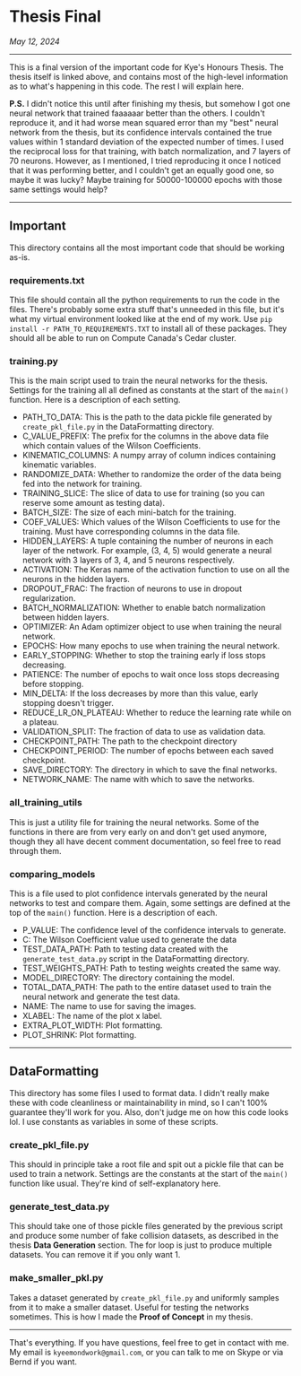 # Thesis Final
*May 12, 2024*

___

This is a final version of the important code for Kye's Honours Thesis. The thesis itself is linked above, and contains most of the high-level information as to what's happening in this code. The rest I will explain here. 

**P.S.** I didn't notice this until after finishing my thesis, but somehow I got one neural network that trained faaaaaar better than the others. I couldn't reproduce it, and it had worse mean squared error than my "best" neural network from the thesis, but its confidence intervals contained the true values within 1 standard deviation of the expected number of times. I used the reciprocal loss for that training, with batch normalization, and 7 layers of 70 neurons. However, as I mentioned, I tried reproducing it once I noticed that it was performing better, and I couldn't get an equally good one, so maybe it was lucky? Maybe training for 50000-100000 epochs with those same settings would help?

___

## Important

This directory contains all the most important code that should be working as-is. 

### requirements.txt

This file should contain all the python requirements to run the code in the files. There's probably some extra stuff that's unneeded in this file, but it's what my virtual environment looked like at the end of my work. Use `pip install -r PATH_TO_REQUIREMENTS.TXT` to install all of these packages. They should all be able to run on Compute Canada's Cedar cluster. 

### training.py

This is the main script used to train the neural networks for the thesis. Settings for the training all all defined as constants at the start of the `main()` function. Here is a description of each setting. 

- PATH_TO_DATA: This is the path to the data pickle file generated by `create_pkl_file.py` in the DataFormatting directory.
- C_VALUE_PREFIX: The prefix for the columns in the above data file which contain values of the Wilson Coefficients. 
- KINEMATIC_COLUMNS: A numpy array of column indices containing kinematic variables. 
- RANDOMIZE_DATA: Whether to randomize the order of the data being fed into the network for training. 
- TRAINING_SLICE: The slice of data to use for training (so you can reserve some amount as testing data). 
- BATCH_SIZE: The size of each mini-batch for the training. 
- COEF_VALUES: Which values of the Wilson Coefficients to use for the training. Must have corresponding columns in the data file. 
- HIDDEN_LAYERS: A tuple containing the number of neurons in each layer of the network. For example, (3, 4, 5) would generate a neural network with 3 layers of 3, 4, and 5 neurons respectively. 
- ACTIVATION: The Keras name of the activation function to use on all the neurons in the hidden layers. 
- DROPOUT_FRAC: The fraction of neurons to use in dropout regularization. 
- BATCH_NORMALIZATION: Whether to enable batch normalization between hidden layers. 
- OPTIMIZER: An Adam optimizer object to use when training the neural network. 
- EPOCHS: How many epochs to use when training the neural network. 
- EARLY_STOPPING: Whether to stop the training early if loss stops decreasing.
- PATIENCE: The number of epochs to wait once loss stops decreasing before stopping. 
- MIN_DELTA: If the loss decreases by more than this value, early stopping doesn't trigger. 
- REDUCE_LR_ON_PLATEAU: Whether to reduce the learning rate while on a plateau.
- VALIDATION_SPLIT: The fraction of data to use as validation data. 
- CHECKPOINT_PATH: The path to the checkpoint directory
- CHECKPOINT_PERIOD: The number of epochs between each saved checkpoint. 
- SAVE_DIRECTORY: The directory in which to save the final networks. 
- NETWORK_NAME: The name with which to save the networks.

### all_training_utils

This is just a utility file for training the neural networks. Some of the functions in there are from very early on and don't get used anymore, though they all have decent comment documentation, so feel free to read through them. 

### comparing_models

This is a file used to plot confidence intervals generated by the neural networks to test and compare them. Again, some settings are defined at the top of the `main()` function. Here is a description of each. 

- P_VALUE: The confidence level of the confidence intervals to generate.
- C: The Wilson Coefficient value used to generate the data
- TEST_DATA_PATH: Path to testing data created with the `generate_test_data.py` script in the DataFormatting directory.
- TEST_WEIGHTS_PATH: Path to testing weights created the same way.
- MODEL_DIRECTORY: The directory containing the model.
- TOTAL_DATA_PATH: The path to the entire dataset used to train the neural network and generate the test data. 
- NAME: The name to use for saving the images.
- XLABEL: The name of the plot x label. 
- EXTRA_PLOT_WIDTH: Plot formatting.
- PLOT_SHRINK: Plot formatting.

___

## DataFormatting

This directory has some files I used to format data. I didn't really make these with code cleanliness or maintainability in mind, so I can't 100% guarantee they'll work for you. Also, don't judge me on how this code looks lol. I use constants as variables in some of these scripts. 

### create_pkl_file.py

This should in principle take a root file and spit out a pickle file that can be used to train a network. Settings are the constants at the start of the `main()` function like usual. They're kind of self-explanatory here. 

### generate_test_data.py

This should take one of those pickle files generated by the previous script and produce some number of fake collision datasets, as described in the thesis **Data Generation** section. The for loop is just to produce multiple datasets. You can remove it if you only want 1. 

### make_smaller_pkl.py

Takes a dataset generated by `create_pkl_file.py` and uniformly samples from it to make a smaller dataset. Useful for testing the networks sometimes. This is how I made the **Proof of Concept** in my thesis. 

___

That's everything. If you have questions, feel free to get in contact with me. My email is `kyeemondwork@gmail.com`, or you can talk to me on Skype or via Bernd if you want.

